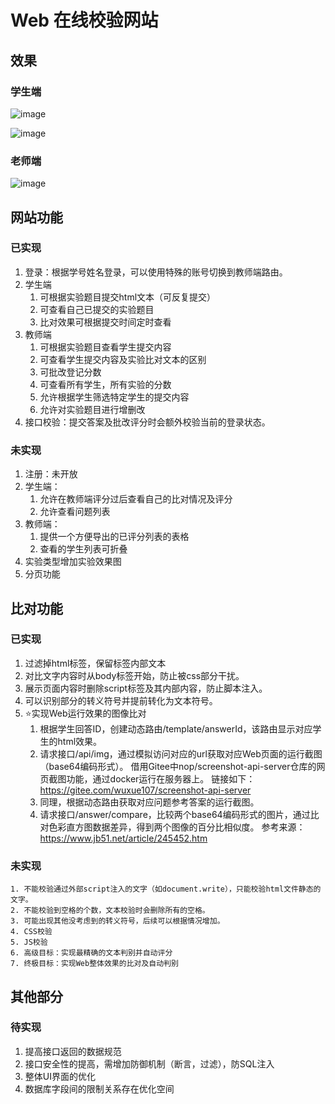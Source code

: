 # Web 在线校验网站

## 效果

### 学生端

![image](https://user-images.githubusercontent.com/66943144/193014916-08c5c01f-f3a1-4bc4-98f7-8d0da0871f76.png)


![image](https://user-images.githubusercontent.com/66943144/193014829-381c9077-cee9-412f-bcc7-284c59e0a985.png)

### 老师端

![image](https://user-images.githubusercontent.com/66943144/193015192-706c218f-3a59-4770-97e5-df66c3007403.png)



## 网站功能

### 已实现

1. 登录：根据学号姓名登录，可以使用特殊的账号切换到教师端路由。
2. 学生端
   1. 可根据实验题目提交html文本（可反复提交）
   2. 可查看自己已提交的实验题目
   3. 比对效果可根据提交时间定时查看
3. 教师端
   1. 可根据实验题目查看学生提交内容
   2. 可查看学生提交内容及实验比对文本的区别
   3. 可批改登记分数
   4. 可查看所有学生，所有实验的分数
   5. 允许根据学生筛选特定学生的提交内容
   6. 允许对实验题目进行增删改
4. 接口校验：提交答案及批改评分时会额外校验当前的登录状态。

### 未实现

1. 注册：未开放
2. 学生端：
   1. 允许在教师端评分过后查看自己的比对情况及评分
   2. 允许查看问题列表
3. 教师端：
   1. 提供一个方便导出的已评分列表的表格
   2. 查看的学生列表可折叠
4. 实验类型增加实验效果图
5. 分页功能


## 比对功能

### 已实现
  1. 过滤掉html标签，保留标签内部文本
  2. 对比文字内容时从body标签开始，防止被css部分干扰。
  3. 展示页面内容时删除script标签及其内部内容，防止脚本注入。
  4. 可以识别部分的转义符号并提前转化为文本符号。
  5. ⭐实现Web运行效果的图像比对
     1. 根据学生回答ID，创建动态路由/template/answerId，该路由显示对应学生的html效果。
     2. 请求接口/api/img，通过模拟访问对应的url获取对应Web页面的运行截图（base64编码形式）。
        借用Gitee中nop/screenshot-api-server仓库的网页截图功能，通过docker运行在服务器上。
        链接如下：https://gitee.com/wuxue107/screenshot-api-server
     3. 同理，根据动态路由获取对应问题参考答案的运行截图。
     4. 请求接口/answer/compare，比较两个base64编码形式的图片，通过比对色彩直方图数据差异，得到两个图像的百分比相似度。
        参考来源：https://www.jb51.net/article/245452.htm


### 未实现
    1. 不能校验通过外部script注入的文字（如document.write），只能校验html文件静态的文字。
    2. 不能校验到空格的个数，文本校验时会删除所有的空格。
    3. 可能出现其他没考虑到的转义符号，后续可以根据情况增加。
    4. CSS校验
    5. JS校验
    6. 高级目标：实现最精确的文本判别并自动评分
    7. 终极目标：实现Web整体效果的比对及自动判别

## 其他部分

### 待实现
   1. 提高接口返回的数据规范
   2. 接口安全性的提高，需增加防御机制（断言，过滤），防SQL注入
   3. 整体UI界面的优化
   4. 数据库字段间的限制关系存在优化空间




